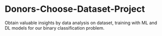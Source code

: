 # Donors-Choose-Dataset-Project
Obtain valuable insights by data analysis on dataset, training with ML and DL models for our binary classification problem. 
